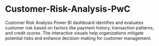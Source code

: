 # Customer-Risk-Analysis-PwC
Customer Risk Analysis Power BI dashboard identifies and evaluates customer risk based on factors like payment history, transaction patterns, and credit scores. The interactive visuals help organizations mitigate potential risks and enhance decision-making for customer management.
